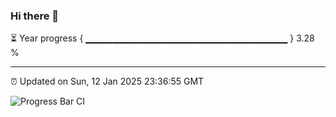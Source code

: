 ### Hi there 👋

⏳ Year progress { ▁▁▁▁▁▁▁▁▁▁▁▁▁▁▁▁▁▁▁▁▁▁▁▁▁▁▁▁▁▁ } 3.28 %

---

⏰ Updated on Sun, 12 Jan 2025 23:36:55 GMT

![Progress Bar CI](https://github.com/IshwaranRudhara/GIT-ACTION/workflows/Progress%20Bar%20CI/badge.svg)
